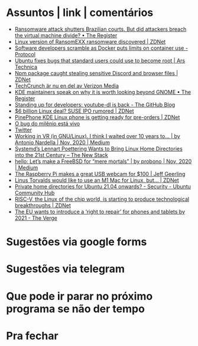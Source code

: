 Assuntos | link | comentários
=============================
* [Ransomware attack shutters Brazilian courts. But did attackers breach the virtual machine divide? • The Register](https://www.theregister.com/2020/11/06/brazil_court_ransomware/)
* [Linux version of RansomEXX ransomware discovered | ZDNet](https://www.zdnet.com/article/linux-version-of-ransomexx-ransomware-discovered/)
* [Software developers scramble as Docker puts limits on container use - Protocol](https://www.protocol.com/docker-containers-software-developers)
* [Ubuntu fixes bugs that standard users could use to become root | Ars Technica](https://arstechnica.com/?p=1722318#p3)
* [Npm package caught stealing sensitive Discord and browser files | ZDNet](https://www.zdnet.com/google-amp/article/npm-package-caught-stealing-sensitive-discord-and-browser-files/)
* [TechCrunch är nu en del av Verizon Media](https://techcrunch.com/2020/11/12/python-creator-guido-van-rossum-joins-microsoft/)
* [KDE maintainers speak on why it is worth looking beyond GNOME • The Register](https://www.theregister.com/2020/11/16/kde_maintainers_speak_on_why/)
* [Standing up for developers: youtube-dl is back - The GitHub Blog](https://github.blog/2020-11-16-standing-up-for-developers-youtube-dl-is-back/)
* [$6 billion Linux deal? SUSE IPO rumored | ZDNet](https://www.zdnet.com/google-amp/article/6-billion-linux-deal-suse-ipo-rumored/)
* [PinePhone KDE Linux phone is getting ready for pre-orders | ZDNet](https://www.zdnet.com/article/pinephone-kde-linux-phone-is-getting-ready-for-pre-orders/)
* [O bug do milênio está vivo](http://gotocobol.com.br/o-bug-do-milenio-esta-vivo/?fbclid=IwAR3-XX_GXr6RL_wrQuTjA2FzW135h3555iUCl7NadcQ5c0eJ0L1NOJVUSII)
* [Twitter](https://twitter.com/briankrebs/status/1330214272111173634?s=21)
* [Working in VR &#40;in GNU/Linux&#41;. I think I waited over 10 years to… | by Antonio Nardella | Nov, 2020 | Medium](https://antonionardella.medium.com/working-in-vr-in-gnu-linux-19a939d92d0c)
* [Systemd’s Lennart Poettering Wants to Bring Linux Home Directories into the 21st Century – The New Stack](https://thenewstack.io/systemds-lennart-poettering-wants-to-bring-linux-home-directories-into-the-21st-century/)
* [hello: Let’s make a FreeBSD for “mere mortals” | by probono | Nov, 2020 | Medium](https://medium.com/@probonopd/hello-lets-make-a-freebsd-for-mere-mortals-41b8f93ba075)
* [The Raspberry Pi makes a great USB webcam for $100 | Jeff Geerling](https://www.jeffgeerling.com/blog/2020/raspberry-pi-makes-great-usb-webcam-100)
* [Linus Torvalds would like to use an M1 Mac for Linux, but… | ZDNet](https://www.zdnet.com/article/linus-torvalds-would-like-to-use-an-m1-mac-for-linux-but/?ftag=COS-05-10aaa0g&taid=5fbd4a356dc962000115b097&utm_campaign=trueAnthem%3A+Trending+Content&utm_medium=trueAnthem&utm_source=twitter)
* [Private home directories for Ubuntu 21.04 onwards? - Security - Ubuntu Community Hub](https://discourse.ubuntu.com/t/private-home-directories-for-ubuntu-21-04-onwards/19533)
* [RISC-V, the Linux of the chip world, is starting to produce technological breakthroughs | ZDNet](https://www.zdnet.com/article/risc-v-the-linux-of-the-chip-world-is-starting-to-produce-technological-breakthroughs/?ftag=COS-05-10aaa0g&taid=5fc5ca4f585f620001d10698&utm_campaign=trueAnthem%3A+Trending+Content&utm_medium=trueAnthem&utm_source=twitter)
* [The EU wants to introduce a ‘right to repair’ for phones and tablets by 2021 - The Verge](https://www.theverge.com/2020/3/11/21174941/eu-right-to-repair-phones-tablets-laptops-2021-ecodesign-directive)


Sugestões via google forms
==========================

Sugestões via telegram
======================

Que pode ir parar no próximo programa se não der tempo
=======================================================

Pra fechar
==========


